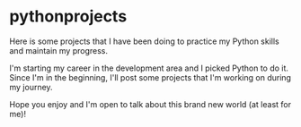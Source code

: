 # pythonprojects
Here is some projects that I have been doing to practice my Python skills and maintain my progress.

I'm starting my career in the development area and I picked Python to do it. Since I'm in the beginning, I'll post some projects that I'm working on during my journey.

Hope you enjoy and I'm open to talk about this brand new world (at least for me)!
